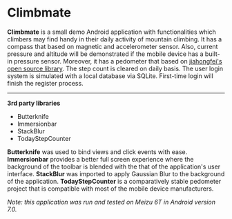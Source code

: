# Climbmate

**Climbmate** is a small demo Android application with functionalities which climbers may find handy in their daily activity of mountain climbing.  It has a compass that based on magnetic and accelerometer sensor. Also,  current pressure and altitude will be demonstrated if the mobile device has a built-in pressure sensor. Moreover, it has a pedometer that based on [jiahongfei's open source library](https://github.com/jiahongfei/TodayStepCounter). The step count is cleared on daily basis. The user login system is simulated with a local database via SQLite. First-time login will finish the register process.



---

**3rd party libraries**

- Butterknife
- Immersionbar
- StackBlur
- TodayStepCounter

**Butterknife** was used to bind views and click events with ease. **Immersionbar** provides a better full screen experience where the background of the toolbar is blended with the that of the application's user interface. **StackBlur** was imported to apply Gaussian Blur to the background of the application. **TodayStepCounter** is a comparatively stable pedometer project that is compatible with most of the mobile device manufacturers.



*Note: this application was run and tested on Meizu 6T in Android version 7.0.*